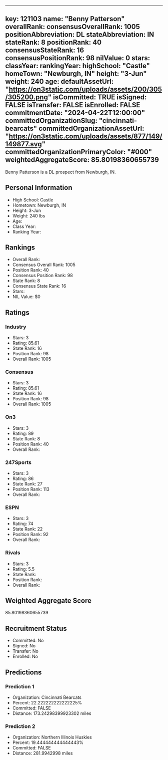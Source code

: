 ---
  key: 121103
  name: "Benny Patterson"
  overallRank: 
  consensusOverallRank: 1005
  positionAbbreviation: DL
  stateAbbreviation: IN
  stateRank: 8
  positionRank: 40
  consensusStateRank: 16
  consensusPositionRank: 98
  nilValue: 0
  stars: 
  classYear: 
  rankingYear: 
  highSchool: "Castle"
  homeTown: "Newburgh, IN"
  height: "3-Jun"
  weight: 240
  age: 
  defaultAssetUrl: "https://on3static.com/uploads/assets/200/305/305200.png"
  isCommitted: TRUE
  isSigned: FALSE
  isTransfer: FALSE
  isEnrolled: FALSE
  commitmentDate: "2024-04-22T12:00:00"
  committedOrganizationSlug: "cincinnati-bearcats"
  committedOrganizationAssetUrl: "https://on3static.com/uploads/assets/877/149/149877.svg"
  committedOrganizationPrimaryColor: "#000"
  weightedAggregateScore: 85.80198360655739
  ---
  
  Benny Patterson is a DL prospect from Newburgh, IN.
  
  ## Personal Information
  - High School: Castle
  - Hometown: Newburgh, IN
  - Height: 3-Jun
  - Weight: 240 lbs
  - Age: 
  - Class Year: 
  - Ranking Year: 
  
  ## Rankings
  - Overall Rank: 
  - Consensus Overall Rank: 1005
  - Position Rank: 40
  - Consensus Position Rank: 98
  - State Rank: 8
  - Consensus State Rank: 16
  - Stars: 
  - NIL Value: $0
  
  ## Ratings
  
  ### Industry
  - Stars: 3
  - Rating: 85.61
  - State Rank: 16
  - Position Rank: 98
  - Overall Rank: 1005
  
  ### Consensus
  - Stars: 3
  - Rating: 85.61
  - State Rank: 16
  - Position Rank: 98
  - Overall Rank: 1005
  
  ### On3
  - Stars: 3
  - Rating: 89
  - State Rank: 8
  - Position Rank: 40
  - Overall Rank: 
  
  ### 247Sports
  - Stars: 3
  - Rating: 86
  - State Rank: 27
  - Position Rank: 113
  - Overall Rank: 
  
  ### ESPN
  - Stars: 3
  - Rating: 74
  - State Rank: 22
  - Position Rank: 92
  - Overall Rank: 
  
  ### Rivals
  - Stars: 3
  - Rating: 5.5
  - State Rank: 
  - Position Rank: 
  - Overall Rank: 
  
  ## Weighted Aggregate Score
  85.80198360655739
  
  ## Recruitment Status
  - Committed: No
  - Signed: No
  - Transfer: No
  - Enrolled: No
  
  
  
  ## Predictions
  
  ### Prediction 1
  - Organization: Cincinnati Bearcats
  - Percent: 22.222222222222225%
  - Committed: FALSE
  - Distance: 173.24298399923302 miles
  
  ### Prediction 2
  - Organization: Northern Illinois Huskies
  - Percent: 19.444444444444443%
  - Committed: FALSE
  - Distance: 281.9942998 miles
  